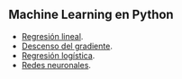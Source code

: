 ## Machine Learning en Python
* [Regresión lineal](https://github.com/adinamarca/notebooks/blob/main/PY/ML/1_regresion_lineal/notebook.ipynb).
* [Descenso del gradiente](https://github.com/adinamarca/notebooks/blob/main/PY/ML/2_descenso_gradiente/notebook.ipynb).
* [Regresión logística](https://github.com/adinamarca/notebooks/blob/main/PY/ML/3_regresion_logistica/notebook.ipynb).
* [Redes neuronales](https://github.com/adinamarca/notebooks/blob/main/PY/ML/4_redes_neuronales/notebook.ipynb).

